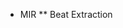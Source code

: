 * MIR
** Beat Extraction

```This code will extract beats from an audio track to be used as vibration pattern in Blee
```